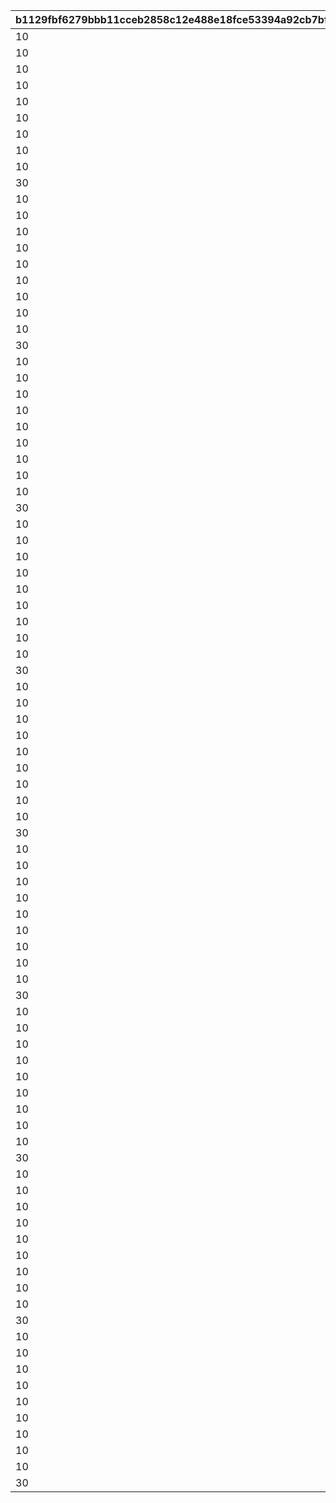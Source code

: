 |b1129fbf6279bbb11cceb2858c12e488e18fce53394a92cb7bf2c3e3eb535e63|2a38ba9ef20486cd8ff02d82c86f73b739d53cb8601d2ecd60f45d52b8a69d8a|a3a9f1d6e6db3319eb8088558fbc3fc480c99b90eb3bd8e9482e48e7de4eabae|20c948d815a143d680405bbe6f499b6788c46def81c30d45739fe8ca302efcac|4e5621b0cdfc8830d446472920414efd7645c269ac77c810bf5bc962a09e04e6|de6817fd01cf6e0fd085a0810b0e22a495c830b91b781bea6d08713bf48481e4|6aa28d652aa874ab26b7a6ef590600f75cfee85d96b07abcde4ffde1417208bd|f45c5fd2e5da84ec00b0e37e873852e16c5926254cf0b712fb7d38d355e03903|7fda046b7c66747b1ce9afc229f9ddd4a0150e0b8568e36b5709ca2e67a1b6a1|212f520223bcb30ae7fecf0444a4f3119bb7bea8a1517334e004ccf8bd37b370|ec05d96e738615ad24a423996fcbc7f0f6768102adcdc39dd8f8d1364d2fe8fd|
| --- | --- | --- | --- | --- | --- | --- | --- | --- | --- | --- |
|10|25012|1|8|91002|8|31|2|282001001|25021|2|
|10|25012|2|8|91002|8|31|2|282001002|25021|2|
|10|25012|3|8|91002|8|32|2|282001003|25021|2|
|10|25012|4|8|91002|8|32|2|282001004|25021|2|
|10|25012|5|8|91002|8|33|2|282001005|25021|2|
|10|25012|6|9|91002|8|33|2|282001006|25021|2|
|10|25012|7|9|91002|8|34|2|282001007|25021|2|
|10|25012|8|9|91002|8|35|2|282001008|25021|2|
|10|25012|9|9|91002|8|35|2|282001009|25021|2|
|30|25012|10|10|91002|8|37|2|282001010|25021|2|
|10|25012|11|10|91002|8|41|2|282001011|25021|2|
|10|25012|12|11|91002|8|43|2|282001012|25021|2|
|10|25012|13|11|91002|8|46|2|282001013|25021|2|
|10|25012|14|12|91002|8|48|2|282001014|25021|2|
|10|25012|15|12|91002|8|50|2|282001015|25021|2|
|10|25012|16|13|91002|8|53|2|282001016|25021|2|
|10|25012|17|14|91002|8|55|2|282001017|25021|2|
|10|25012|18|14|91002|8|58|2|282001018|25021|2|
|10|25012|19|15|91002|8|60|2|282001019|25021|2|
|30|25012|20|15|91002|8|62|2|282001020|25021|2|
|10|25012|21|16|91002|8|68|2|282001021|25021|2|
|10|25012|22|16|91002|8|70|2|282001022|25021|2|
|10|25012|23|16|91002|8|72|2|282001023|25021|2|
|10|25012|24|17|91002|8|75|2|282001024|25021|2|
|10|25012|25|18|91002|8|77|2|282001025|25021|2|
|10|25012|26|18|91002|8|79|2|282001026|25021|2|
|10|25012|27|19|91002|8|82|2|282001027|25021|2|
|10|25012|28|19|91002|8|84|2|282001028|25021|2|
|10|25012|29|19|91002|8|86|2|282001029|25021|2|
|30|25012|30|20|91002|8|89|2|282001030|25021|2|
|10|25012|31|20|91002|8|94|2|282001031|25021|2|
|10|25012|32|21|91002|8|96|2|282001032|25021|2|
|10|25012|33|21|91002|8|99|2|282001033|25021|2|
|10|25012|34|22|91002|8|101|2|282001034|25021|2|
|10|25012|35|22|91002|8|103|2|282001035|25021|2|
|10|25012|36|23|91002|8|106|2|282001036|25021|2|
|10|25012|37|23|91002|8|108|2|282001037|25021|2|
|10|25012|38|24|91002|8|111|2|282001038|25021|2|
|10|25012|39|25|91002|8|113|2|282001039|25021|2|
|30|25012|40|25|91002|8|115|2|282001040|25021|2|
|10|25012|41|26|91002|8|121|2|282001041|25021|2|
|10|25012|42|27|91002|8|123|2|282001042|25021|2|
|10|25012|43|28|91002|8|125|2|282001043|25021|2|
|10|25012|44|28|91002|8|128|2|282001044|25021|2|
|10|25012|45|29|91002|8|130|2|282001045|25021|2|
|10|25012|46|30|91002|8|132|2|282001046|25021|2|
|10|25012|47|30|91002|8|135|2|282001047|25021|2|
|10|25012|48|31|91002|8|137|2|282001048|25021|2|
|10|25012|49|31|91002|8|139|2|282001049|25021|2|
|30|25012|50|31|91002|8|142|2|282001050|25021|2|
|10|25012|51|32|91002|8|144|2|282001051|25021|2|
|10|25012|52|32|91002|8|146|2|282001052|25021|2|
|10|25012|53|32|91002|8|149|2|282001053|25021|2|
|10|25012|54|33|91002|8|152|2|282001054|25021|2|
|10|25012|55|33|91002|8|155|2|282001055|25021|2|
|10|25012|56|33|91002|8|157|2|282001056|25021|2|
|10|25012|57|34|91002|8|160|2|282001057|25021|2|
|10|25012|58|34|91002|8|163|2|282001058|25021|2|
|10|25012|59|34|91002|8|166|2|282001059|25021|2|
|30|25012|60|35|91002|8|169|2|282001060|25021|2|
|10|25012|61|35|91002|8|171|2|282001061|25021|2|
|10|25012|62|35|91002|8|174|2|282001062|25021|2|
|10|25012|63|36|91002|8|177|2|282001063|25021|2|
|10|25012|64|36|91002|8|180|2|282001064|25021|2|
|10|25012|65|36|91002|8|182|2|282001065|25021|2|
|10|25012|66|37|91002|8|185|2|282001066|25021|2|
|10|25012|67|37|91002|8|187|2|282001067|25021|2|
|10|25012|68|37|91002|8|190|2|282001068|25021|2|
|10|25012|69|38|91002|8|193|2|282001069|25021|2|
|30|25012|70|38|91002|8|196|2|282001070|25021|2|
|10|25012|71|39|91002|8|200|2|282001071|25021|2|
|10|25012|72|39|91002|8|204|2|282001072|25021|2|
|10|25012|73|40|91002|8|208|2|282001073|25021|2|
|10|25012|74|40|91002|8|212|2|282001074|25021|2|
|10|25012|75|41|91002|8|216|2|282001075|25021|2|
|10|25012|76|41|91002|8|220|2|282001076|25021|2|
|10|25012|77|42|91002|8|224|2|282001077|25021|2|
|10|25012|78|42|91002|8|228|2|282001078|25021|2|
|10|25012|79|43|91002|8|232|2|282001079|25021|2|
|30|25012|80|43|91002|8|236|2|282001080|25021|2|
|10|25012|81|44|91002|8|240|2|282001081|25021|2|
|10|25012|82|44|91002|8|244|2|282001082|25021|2|
|10|25012|83|45|91002|8|248|2|282001083|25021|2|
|10|25012|84|45|91002|8|252|2|282001084|25021|2|
|10|25012|85|46|91002|8|256|2|282001085|25021|2|
|10|25012|86|46|91002|8|260|2|282001086|25021|2|
|10|25012|87|47|91002|8|264|2|282001087|25021|2|
|10|25012|88|47|91002|8|268|2|282001088|25021|2|
|10|25012|89|48|91002|8|272|2|282001089|25021|2|
|30|25012|90|48|91002|8|276|2|282001090|25021|2|